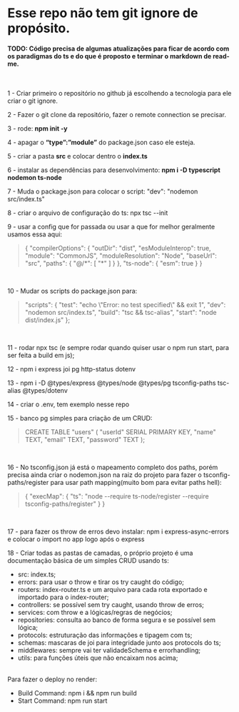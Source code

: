 # Esse repo não tem git ignore de propósito.
#### TODO: Código precisa de algumas atualizações para ficar de acordo com os paradigmas do ts e do que é proposto e terminar o markdown de read-me.
<br/>
<p>1 - Criar primeiro o repositório no github já escolhendo a tecnologia para ele criar o git ignore.<br/></p>
<p>2 - Fazer o git clone da repositório, fazer o remote connection se precisar.<br/>
<p>3 - rode: <strong>npm init -y<br/></strong>
<p>4 - apagar o <strong>“type”:”module”</strong> do package.json caso ele esteja.<br/>
<p>5 - criar a pasta <strong>src</strong> e colocar dentro o <strong>index.ts<br/></strong>
<p>6 - instalar as dependências para desenvolvimento: <strong>npm i -D typescript nodemon ts-node<br/></strong>
<p>7 - Muda o package.json para colocar o script: "dev": "nodemon src/index.ts"<br/>
<p>8 - criar o arquivo de configuração do ts: npx tsc --init<br/>
<p>9 - usar a config que for passada ou usar a que for melhor geralmente usamos essa aqui:<br/></p>
<blockquote>
{
  "compilerOptions": {
    "outDir": "dist",
    "esModuleInterop": true,
    "module": "CommonJS",
    "moduleResolution": "Node",
    "baseUrl": "src",
    "paths": {
      "@/*": [
        "*"
      ]
    }
  },
  "ts-node": {
    "esm": true
  }
}</blockquote>
<br/>
<p>10 - Mudar os scripts do package.json para:</p>
  <blockquote>
  "scripts": {
    "test": "echo \"Error: no test specified\" && exit 1",
    "dev": "nodemon src/index.ts",
    "build": "tsc && tsc-alias",
    "start": "node dist/index.js"
  };
  </blockquote>
  <br/>
<p>11 - rodar npx tsc (e sempre rodar quando quiser usar o npm run start, para ser feita a build em js);</br>
<p>12 - npm i express joi pg http-status dotenv
<p>13 - npm i -D @types/express @types/node @types/pg tsconfig-paths tsc-alias @types/dotenv
<p>14 - criar o .env, tem exemplo nesse repo
<p>15 - banco pg simples para criação de um CRUD:
<blockquote>
CREATE TABLE "users" (
	"userId" SERIAL PRIMARY KEY,
	"name" TEXT,
	"email" TEXT,
	"password" TEXT
);
</blockquote>
</br>
<p>16 - No tsconfig.json já está o mapeamento completo dos paths, porém precisa ainda criar o nodemon.json na raiz do projeto para fazer o tsconfig-paths/register para usar path mapping(muito bom para evitar paths hell):
<blockquote>
{
  "execMap": {
    "ts": "node --require ts-node/register --require tsconfig-paths/register"
  }
}
</blockquote>
</br>
<p>17 - para fazer os throw de erros devo instalar: npm i express-async-errors e colocar o import no app logo após o express</p>
<p>18 - Criar todas as pastas de camadas, o próprio projeto é uma documentação básica de um simples CRUD usando ts:
<ul>
<li>src: index.ts;
<li>errors: para usar o throw e tirar os try caught do código;
<li>routers: index-router.ts e um arquivo para cada rota exportado e importado para o index-router;
<li>controllers: se possível sem try caught, usando throw de erros;
<li>services: com throw e a lógicas/regras de negócios;
<li>repositories: consulta ao banco de forma segura e se possível sem lógica;
<li>protocols: estruturação das informações e tipagem com ts;
<li>schemas: mascaras de joi para integridade junto aos protocols do ts;
<li>middlewares: sempre vai ter validadeSchema e errorhandling;
<li>utils: para funções úteis que não encaixam nos acima;
</ul>
</br>
Para fazer o deploy no render:
<ul>
<li>Build Command: npm i && npm run build
<li>Start Command: npm run start
</ul>
